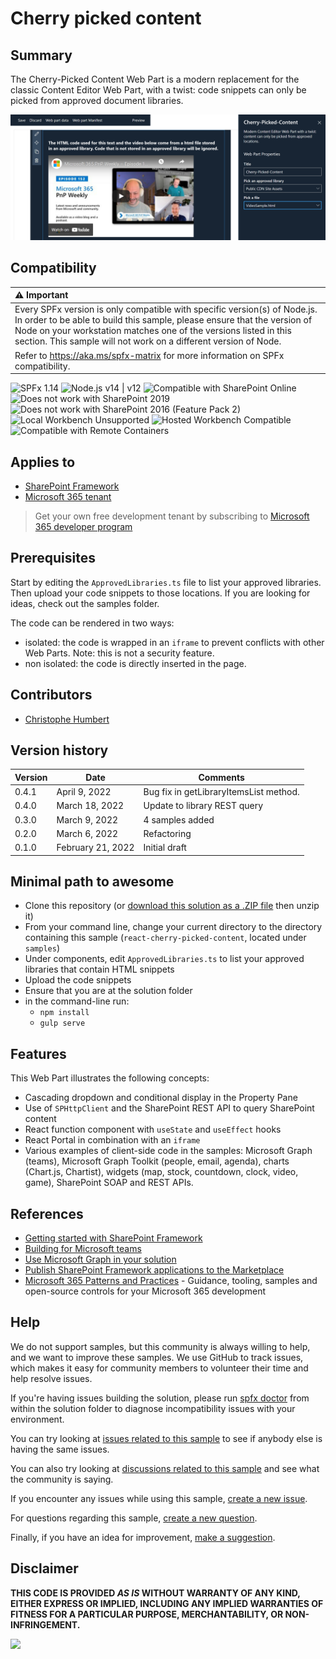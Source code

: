 # Cherry picked content

## Summary

The Cherry-Picked Content Web Part is a modern replacement for the classic Content Editor Web Part, with a twist: code snippets can only be picked from approved document libraries.

![React Cherry=Picked Content Sample](./assets/React-Cherry-Picked-Content-Sample.png)

## Compatibility

| :warning: Important          |
|:---------------------------|
| Every SPFx version is only compatible with specific version(s) of Node.js. In order to be able to build this sample, please ensure that the version of Node on your workstation matches one of the versions listed in this section. This sample will not work on a different version of Node.|
|Refer to <https://aka.ms/spfx-matrix> for more information on SPFx compatibility.   |

![SPFx 1.14](https://img.shields.io/badge/SPFx-1.14-green.svg)
![Node.js v14 | v12](https://img.shields.io/badge/Node.js-v14%20%7C%20v12-green.svg)
![Compatible with SharePoint Online](https://img.shields.io/badge/SharePoint%20Online-Compatible-green.svg)
![Does not work with SharePoint 2019](https://img.shields.io/badge/SharePoint%20Server%202019-Incompatible-red.svg "SharePoint Server 2019 requires SPFx 1.4.1 or lower")
![Does not work with SharePoint 2016 (Feature Pack 2)](https://img.shields.io/badge/SharePoint%20Server%202016%20(Feature%20Pack%202)-Incompatible-red.svg "SharePoint Server 2016 Feature Pack 2 requires SPFx 1.1")
![Local Workbench Unsupported](https://img.shields.io/badge/Local%20Workbench-Unsupported-red.svg "Local workbench is no longer available as of SPFx 1.13 and above")
![Hosted Workbench Compatible](https://img.shields.io/badge/Hosted%20Workbench-Compatible-green.svg)
![Compatible with Remote Containers](https://img.shields.io/badge/Remote%20Containers-Compatible-green.svg)

## Applies to

- [SharePoint Framework](https://aka.ms/spfx)
- [Microsoft 365 tenant](https://learn.microsoft.com/sharepoint/dev/spfx/set-up-your-developer-tenant)

> Get your own free development tenant by subscribing to [Microsoft 365 developer program](https://aka.ms/m365/devprogram)

## Prerequisites

Start by editing the `ApprovedLibraries.ts` file to list your approved libraries. Then upload your code snippets to those locations. If you are looking for ideas, check out the samples folder.

The code can be rendered in two ways:

- isolated: the code is wrapped in an `iframe` to prevent conflicts with other Web Parts. Note: this is not a security feature.
- non isolated: the code is directly inserted in the page.

## Contributors

* [Christophe Humbert](https://github.com/PathToSharePoint)

## Version history

Version|Date|Comments
-------|----|--------
0.4.1|April 9, 2022|Bug fix in getLibraryItemsList method.
0.4.0|March 18, 2022|Update to library REST query
0.3.0|March 9, 2022|4 samples added
0.2.0|March 6, 2022|Refactoring
0.1.0|February 21, 2022|Initial draft


## Minimal path to awesome

- Clone this repository (or [download this solution as a .ZIP file](https://pnp.github.io/download-partial/?url=https://github.com/pnp/sp-dev-fx-webparts/tree/main/samples/react-cherry-picked-content) then unzip it)
- From your command line, change your current directory to the directory containing this sample (`react-cherry-picked-content`, located under `samples`)
- Under components, edit `ApprovedLibraries.ts` to list your approved libraries that contain HTML snippets
- Upload the code snippets
- Ensure that you are at the solution folder
- in the command-line run:
  - `npm install`
  - `gulp serve`

## Features

This Web Part illustrates the following concepts:

- Cascading dropdown and conditional display in the Property Pane
- Use of `SPHttpClient` and the SharePoint REST API to query SharePoint content
- React function component with `useState` and `useEffect` hooks
- React Portal in combination with an `iframe`
- Various examples of client-side code in the samples: Microsoft Graph (teams), Microsoft Graph Toolkit (people, email, agenda), charts (Chart.js, Chartist), widgets (map, stock, countdown, clock, video, game), SharePoint SOAP and REST APIs.

## References

- [Getting started with SharePoint Framework](https://learn.microsoft.com/sharepoint/dev/spfx/set-up-your-developer-tenant)
- [Building for Microsoft teams](https://learn.microsoft.com/sharepoint/dev/spfx/build-for-teams-overview)
- [Use Microsoft Graph in your solution](https://learn.microsoft.com/sharepoint/dev/spfx/web-parts/get-started/using-microsoft-graph-apis)
- [Publish SharePoint Framework applications to the Marketplace](https://learn.microsoft.com/sharepoint/dev/spfx/publish-to-marketplace-overview)
- [Microsoft 365 Patterns and Practices](https://aka.ms/m365pnp) - Guidance, tooling, samples and open-source controls for your Microsoft 365 development

## Help

We do not support samples, but this community is always willing to help, and we want to improve these samples. We use GitHub to track issues, which makes it easy for  community members to volunteer their time and help resolve issues.

If you're having issues building the solution, please run [spfx doctor](https://pnp.github.io/cli-microsoft365/cmd/spfx/spfx-doctor/) from within the solution folder to diagnose incompatibility issues with your environment.

You can try looking at [issues related to this sample](https://github.com/pnp/sp-dev-fx-webparts/issues?q=label%3A%22sample%3A%20react-cherry-picked-content%22) to see if anybody else is having the same issues.

You can also try looking at [discussions related to this sample](https://github.com/pnp/sp-dev-fx-webparts/discussions?discussions_q=react-cherry-picked-content) and see what the community is saying.

If you encounter any issues while using this sample, [create a new issue](https://github.com/pnp/sp-dev-fx-webparts/issues/new?assignees=&labels=Needs%3A+Triage+%3Amag%3A%2Ctype%3Abug-suspected%2Csample%3A%20react-cherry-picked-content&template=bug-report.yml&sample=react-cherry-picked-content&authors=@PathToSharePoint&title=react-cherry-picked-content%20-%20).

For questions regarding this sample, [create a new question](https://github.com/pnp/sp-dev-fx-webparts/issues/new?assignees=&labels=Needs%3A+Triage+%3Amag%3A%2Ctype%3Aquestion%2Csample%3A%20react-cherry-picked-content&template=question.yml&sample=react-cherry-picked-content&authors=@PathToSharePoint&title=react-cherry-picked-content%20-%20).

Finally, if you have an idea for improvement, [make a suggestion](https://github.com/pnp/sp-dev-fx-webparts/issues/new?assignees=&labels=Needs%3A+Triage+%3Amag%3A%2Ctype%3Aenhancement%2Csample%3A%20react-cherry-picked-content&template=suggestion.yml&sample=react-cherry-picked-content&authors=@PathToSharePoint&title=react-cherry-picked-content%20-%20).


## Disclaimer

**THIS CODE IS PROVIDED *AS IS* WITHOUT WARRANTY OF ANY KIND, EITHER EXPRESS OR IMPLIED, INCLUDING ANY IMPLIED WARRANTIES OF FITNESS FOR A PARTICULAR PURPOSE, MERCHANTABILITY, OR NON-INFRINGEMENT.**

<img src="https://m365-visitor-stats.azurewebsites.net/sp-dev-fx-webparts/samples/react-cherry-picked-content" />
